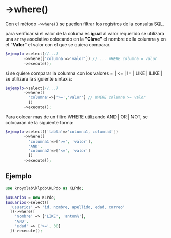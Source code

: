 # ->where()

Con el método `->where()` se pueden filtrar los registros de la consulta SQL.

para verificar si el valor de la columa es **igual** al valor requerido se utilizara una `array` asociativo colocando en la **"Clave"** el nombre de la columna y en el **"Valor"** el valor con el que se quiera comparar.

```php
$ejemplo->select(//...)
        ->where(['columna'=>'valor']) // ... WHERE columna = valor
        ->execute();
```

si se quiere comparar la columna con los valores = | <= | != | LIKE | ILIKE | se utilizara la siguiente sintaxis:

```php
$ejemplo->select(//...)
        ->where([
          'columna'=>['>=','valor'] // WHERE columna >= valor
          ])
        ->execute();
```

Para colocar mas de un filtro WHERE utilizando AND | OR | NOT, se colocaran de la siguiente forma:

```php
$ejemplo->select(['tabla'=>'columna1, columna4'])
        ->where([
          'columna1'=>['>=', 'valor'],
          'AND',
          'columna2'=>['<=', 'valor']
          ])
        ->execute();
```

## Ejemplo

```php
use kroyxlab\klpdo\KLPdo as KLPdo;

$usuarios = new KLPdo;
$usuarios->select([
  'usuarios' => 'id, nombre, apellido, edad, correo'
  ])->where([
    'nombre' => ['LIKE', 'anton%'],
    'AND',
    'edad' => ['>=', 30]
  ])->execute();
```